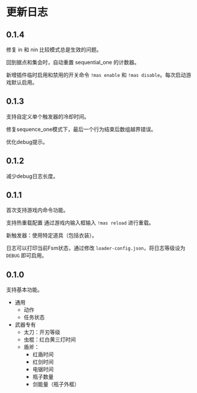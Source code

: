 # 更新日志

## 0.1.4

修复 in 和 nin 比较模式总是生效的问题。

回到据点和集会时，自动重置 sequential_one 的计数器。

新增插件临时启用和禁用的开关命令 `!mas enable` 和 `!mas disable`。每次启动游戏默认启用。

## 0.1.3

支持自定义单个触发器的冷却时间。

修复sequence_one模式下，最后一个行为结束后数组越界错误。

优化debug提示。

## 0.1.2

减少debug日志长度。

## 0.1.1

首次支持游戏内命令功能。

支持热重载配置 通过游戏内输入框输入 `!mas reload` 进行重载。

新触发器：使用特定道具（包括衣装）。

日志可以打印当前Fsm状态，通过修改 `loader-config.json`，将日志等级设为 `DEBUG` 即可启用。

## 0.1.0

支持基本功能。

- 通用
  - 动作
  - 任务状态
- 武器专有
  - 太刀：开刃等级
  - 虫棍：红白黄三灯时间
  - 盾斧：
      - 红盾时间
      - 红剑时间
      - 电锯时间
      - 瓶子数量
      - 剑能量（瓶子外框）

